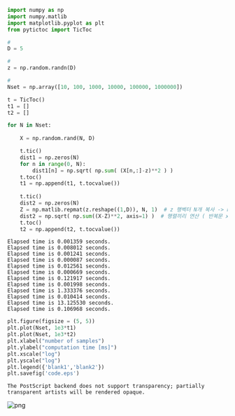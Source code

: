 ```python
import numpy as np
import numpy.matlib
import matplotlib.pyplot as plt
from pytictoc import TicToc

#
D = 5

#  
z = np.random.randn(D)

#  
Nset = np.array([10, 100, 1000, 10000, 100000, 1000000])

t = TicToc()
t1 = []
t2 = []

for N in Nset:
    
    X = np.random.rand(N, D)

    t.tic()
    dist1 = np.zeros(N)
    for n in range(0, N):
        dist1[n] = np.sqrt( np.sum( (X[n,:]-z)**2 ) )
    t.toc()
    t1 = np.append(t1, t.tocvalue())
    
    t.tic()
    dist2 = np.zeros(N)
    Z = np.matlib.repmat(z.reshape((1,D)), N, 1)  # z 행벡터 N개 복사 -> NxZ 행렬 만들기
    dist2 = np.sqrt( np.sum((X-Z)**2, axis=1) )  # 행렬끼리 연산 ( 반복문 x )
    t.toc()
    t2 = np.append(t2, t.tocvalue())
```

    Elapsed time is 0.001359 seconds.
    Elapsed time is 0.008012 seconds.
    Elapsed time is 0.001241 seconds.
    Elapsed time is 0.000087 seconds.
    Elapsed time is 0.012561 seconds.
    Elapsed time is 0.000669 seconds.
    Elapsed time is 0.121917 seconds.
    Elapsed time is 0.001998 seconds.
    Elapsed time is 1.333376 seconds.
    Elapsed time is 0.010414 seconds.
    Elapsed time is 13.125530 seconds.
    Elapsed time is 0.106968 seconds.
    


```python
plt.figure(figsize = (5, 5))
plt.plot(Nset, 1e3*t1)
plt.plot(Nset, 1e3*t2)
plt.xlabel("number of samples")
plt.ylabel("computation time [ms]")
plt.xscale("log")
plt.yscale("log")
plt.legend({'blank1','blank2'})
plt.savefig('code.eps')
```

    The PostScript backend does not support transparency; partially transparent artists will be rendered opaque.
    


    
![png](HW01/images/HW01_1_1.png)
    

